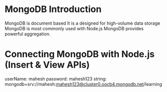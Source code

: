 # MongoDB Introduction

  MongoDB is document based
  It is a designed for high-volume data storage
  MongoDB is most commonly used with Node.js
  MongoDB provides powerful aggregation.

 # Connecting MongoDB with Node.js (Insert & View APIs)

 userName: mahesh
 password: mahesh123
 string: mongodb+srv://mahesh:mahesh123@cluster0.oocb4.mongodb.net/learning


 
